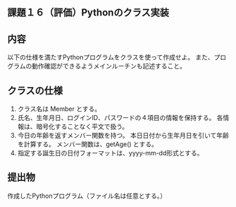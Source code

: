 ## 課題１６（評価）Pythonのクラス実装

## 内容
以下の仕様を満たすPythonプログラムをクラスを使って作成せよ。
また、プログラムの動作確認ができるようメインルーチンも記述すること。

## クラスの仕様
1. クラス名は Member とする。
2. 氏名、生年月日、ログインID、パスワードの４項目の情報を保持する。
各情報は、暗号化することなく平文で扱う。
3. 今日の年齢を返すメンバー関数を持つ。
本日日付から生年月日を引いて年齢を計算する。
メンバー関数は、getAge() とする。
4. 指定する誕生日の日付フォーマットは、yyyy-mm-dd形式とする。

## 提出物
作成したPythonプログラム（ファイル名は任意とする。）